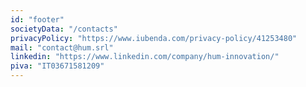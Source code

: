 ```yaml
---
id: "footer"
societyData: "/contacts"
privacyPolicy: "https://www.iubenda.com/privacy-policy/41253480"
mail: "contact@hum.srl"
linkedin: "https://www.linkedin.com/company/hum-innovation/"
piva: "IT03671581209"
---
```

